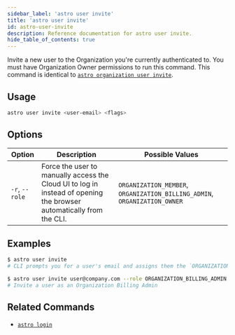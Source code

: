 ```yaml
---
sidebar_label: 'astro user invite'
title: 'astro user invite'
id: astro-user-invite
description: Reference documentation for astro user invite.
hide_table_of_contents: true
---
```


Invite a new user to the Organization you're currently authenticated to. You must have Organization Owner permissions to run this command. This command is identical to [`astro organization user invite`](cli/astro-organization-user-invite.md).

## Usage

```sh
astro user invite <user-email> <flags>
```

## Options

| Option              | Description                                                                                   | Possible Values                                 |
| ------------------- | --------------------------------------------------------------------------------------------- | ----------------------------------------------- |
| `-r`, `--role` | Force the user to manually access the Cloud UI to log in instead of opening the browser automatically from the CLI.           | `ORGANIZATION_MEMBER`, `ORGANIZATION_BILLING_ADMIN`, `ORGANIZATION_OWNER`|

## Examples

```sh
$ astro user invite
# CLI prompts you for a user's email and assigns them the `ORGANIZATION_MEMBER` role by default

$ astro user invite user@company.com --role ORGANIZATION_BILLING_ADMIN
# Invite a user as an Organization Billing Admin
```

## Related Commands

- [`astro login`](cli/astro-login.md)